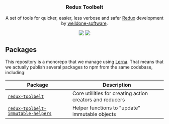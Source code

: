 <h3 align="center">
  Redux Toolbelt
</h3>

<p align="center">
  A set of tools for quicker, easier, less verbose and safer <a href="http://redux.js.org/">Redux</a> development by <a href="http://welldone-software.com/">welldone-software</a>.
</p>

<p align="center">
  <a href="https://www.npmjs.com/package/redux-toolbelt"><img src="https://img.shields.io/npm/v/redux-toolbelt.svg?style=flat-square"></a>
  <a href="https://www.npmjs.com/package/redux-toolbelt"><img src="https://img.shields.io/npm/dm/redux-toolbelt.svg?style=flat-square"></a>
</p>

## Packages

This repository is a monorepo that we manage using [Lerna](https://github.com/lerna/lerna). That means that we actually publish several packages to npm from the same codebase, including:

| Package | Description |
|---------|---------|
| [`redux-toolbelt`](/packages/redux-toolbelt) | Core utillities for creating action creators and reducers |
| [`redux-toolbelt-immutable-helpers`](/packages/redux-toolbelt-immutable-helpers) | Helper functions to "update" immutable objects |
